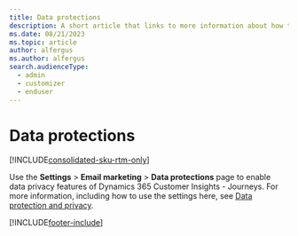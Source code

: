 ```yaml
---
title: Data protections
description: A short article that links to more information about how to enable data privacy features and comply with data privacy laws and regulations in Dynamics 365 Customer Insights - Journeys.
ms.date: 08/21/2023
ms.topic: article
author: alfergus
ms.author: alfergus
search.audienceType: 
  - admin
  - customizer
  - enduser
---
```


# Data protections

[!INCLUDE[consolidated-sku-rtm-only](../includes/consolidated-sku-rtm-only.md)]

Use the **Settings** > **Email marketing** > **Data protections** page to enable data privacy features of Dynamics 365 Customer Insights - Journeys. For more information, including how to use the settings here, see [Data protection and privacy](privacy.md).

[!INCLUDE[footer-include](../includes/footer-banner.md)]

